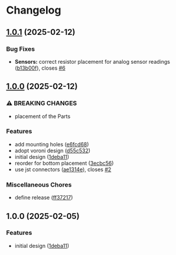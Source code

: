 # Changelog

## [1.0.1](https://github.com/FelizCoder/crewstand.hat/compare/v1.0.0...v1.0.1) (2025-02-12)


### Bug Fixes

* **Sensors:** correct resistor placement for analog sensor readings ([b13b00f](https://github.com/FelizCoder/crewstand.hat/commit/b13b00f41ccdcd93f972678ce98eec2645bcbf4e)), closes [#6](https://github.com/FelizCoder/crewstand.hat/issues/6)

## [1.0.0](https://github.com/FelizCoder/crewstand.hat/compare/v1.0.0...v1.0.0) (2025-02-12)


### ⚠ BREAKING CHANGES

* placement of the Parts

### Features

* add mounting holes ([e6fcd68](https://github.com/FelizCoder/crewstand.hat/commit/e6fcd6856ed51134eaadee23ef0d4585478b6746))
* adopt voroni design ([d55c532](https://github.com/FelizCoder/crewstand.hat/commit/d55c53247b90d5069dac3a5085047876cc75d758))
* initial design ([1deba11](https://github.com/FelizCoder/crewstand.hat/commit/1deba11efad4ecdd8dbeb2b8a1ba4530150f91dc))
* reorder for bottom placement ([3ecbc56](https://github.com/FelizCoder/crewstand.hat/commit/3ecbc56880dbe83702e1db96145a0ecee450222e))
* use jst connectors ([ae1314e](https://github.com/FelizCoder/crewstand.hat/commit/ae1314e1b4873558af70e828da93c76f97db8ebc)), closes [#2](https://github.com/FelizCoder/crewstand.hat/issues/2)


### Miscellaneous Chores

* define release ([ff37217](https://github.com/FelizCoder/crewstand.hat/commit/ff3721725673ab0528a9566c0fe84ddae8fd85bc))

## 1.0.0 (2025-02-05)


### Features

* initial design ([1deba11](https://github.com/FelizCoder/crewstand.hat/commit/1deba11efad4ecdd8dbeb2b8a1ba4530150f91dc))
